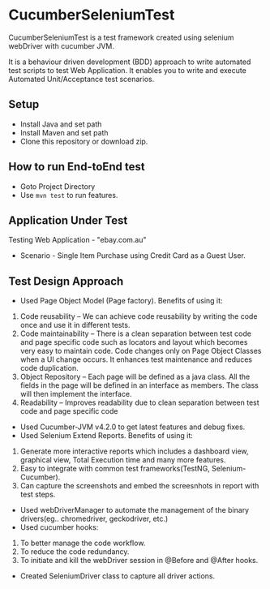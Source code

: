 # CucumberSeleniumTest

CucumberSeleniumTest is a test framework created using selenium webDriver with cucumber JVM.

It is a behaviour driven development (BDD) approach to write automated test scripts to test Web Application. It enables you to write and execute Automated Unit/Acceptance test scenarios.

## Setup
* Install Java and set path
* Install Maven and set path
* Clone this repository or download zip.

## How to run End-toEnd test
* Goto Project Directory
* Use `mvn test` to run features.

## Application Under Test
Testing Web Application - "ebay.com.au" 
* Scenario - Single Item Purchase using Credit Card as a Guest User.

## Test Design Approach
* Used Page Object Model (Page factory). Benefits of using it:

1. Code reusability – We can achieve code reusability by writing the code once and use it in different tests.
2. Code maintainability – There is a clean separation between test code and page specific code such as locators and layout which becomes very easy to maintain code. Code changes only on Page Object Classes when a UI change occurs. It enhances test maintenance and reduces code duplication.
3. Object Repository – Each page will be defined as a java class. All the fields in the page will be defined in an interface as members. The class will then implement the interface.
4. Readability – Improves readability due to clean separation between test code and page specific code
 

* Used Cucumber-JVM v4.2.0 to get latest features and debug fixes.
* Used Selenium Extend Reports. Benefits of using it:
1. Generate more interactive reports which includes a dashboard view, graphical view, Total Execution time and many more features.
2. Easy to integrate with common test frameworks(TestNG, Selenium-Cucumber).
3. Can capture the screenshots and embed the screesnhots in report with test steps.

* Used webDriverManager to automate the management of the binary drivers(eg.. chromedriver, geckodriver, etc.)
* Used cucumber hooks:
 1. To better manage the code workflow.
 2. To reduce the code redundancy.
 3. To initiate and kill the webDriver session in @Before and @After hooks.
 
* Created SeleniumDriver class to capture all driver actions.




